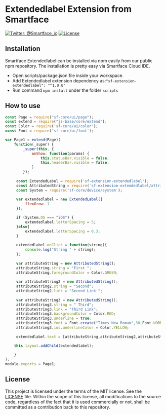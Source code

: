 # Extendedlabel Extension from Smartface
[![Twitter: @Smartface_io](https://img.shields.io/badge/contact-@Smartface_io-blue.svg?style=flat)](https://twitter.com/smartface_io)
[![License](https://img.shields.io/badge/license-MIT-green.svg?style=flat)](https://raw.githubusercontent.com/smartface/sf-extension-extendedlabel/master/LICENSE)

## Installation
Smartface Extendedlabel can be installed via npm easily from our public npm repository. The installation is pretty easy via Smartface Cloud IDE.

- Open scripts/package.json file inside your workspace.
- Add Extendedlabel extension dependency as:`"sf-extension-extendedlabel": "^1.0.0"`
- Run command `npm install` under the folder `scripts`

## How to use
```javascript
const Page = require("sf-core/ui/page");
const extend = require("js-base/core/extend");
const Color = require('sf-core/ui/color');
const Font = require('sf-core/ui/font');

var Page1 = extend(Page)(
    function(_super) {
        _super(this, {
            onShow: function(params) {
                this.statusBar.visible = false;
                this.headerBar.visible = false;
            }
        });
        
     const ExtendedLabel = require('sf-extension-extendedlabel');
     const AttributedString = require('sf-extension-extendedlabel/attributedstring');
     const System = require('sf-core/device/system');
 
     var extendedlabel = new ExtendedLabel({
         flexGrow: 1
     }); 

     if (System.OS === "iOS") {
         extendedlabel.letterSpacing = 5;
     }else{
         extendedlabel.letterSpacing = 0.3;
     }
      
     extendedlabel.onClick = function(string){
         console.log("String " + string);
     };
     
     var attributeString = new AttributedString();
     attributeString.string = "First ";
     attributeString.foregroundColor = Color.GREEN;
     
     var attributeString2 = new AttributedString();
     attributeString2.string = "Second";
     attributeString2.link = "Second Link ";
     
     var attributeString3 = new AttributedString();
     attributeString3.string = " Third";
     attributeString3.link = "Third Link";
     attributeString3.backgroundColor = Color.RED;
     attributeString3.underline = true;
     attributeString3.font = Font.create("Times New Roman",30,Font.NORMAL);
     attributeString3.ios.underlineColor = Color.YELLOW;
     
     extendedlabel.text = [attributeString,attributeString2,attributeString3];

    this.layout.addChild(extendedlabel);
    
    }
);
module.exports = Page1;
```

## License
This project is licensed under the terms of the MIT license. See the [LICENSE](https://raw.githubusercontent.com/smartface/sf-extension-extendedlabel/master/LICENSE) file. Within the scope of this license, all modifications to the source code, regardless of the fact that it is used commercially or not, shall be committed as a contribution back to this repository.
